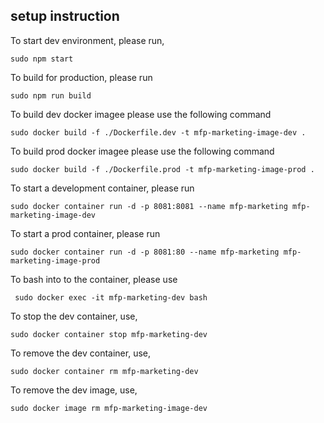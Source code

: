 ## setup instruction
To start dev environment, please run,

```
sudo npm start
```

To build for production, please run

```
sudo npm run build
```

To build dev docker imagee please use the following command

```
sudo docker build -f ./Dockerfile.dev -t mfp-marketing-image-dev .
```
To build prod docker imagee please use the following command

```
sudo docker build -f ./Dockerfile.prod -t mfp-marketing-image-prod .
```

To start a development container, please run

```
sudo docker container run -d -p 8081:8081 --name mfp-marketing mfp-marketing-image-dev
```

To start a prod container, please run

```
sudo docker container run -d -p 8081:80 --name mfp-marketing mfp-marketing-image-prod
```

To bash into to the container, please use

```
 sudo docker exec -it mfp-marketing-dev bash
```

To stop the dev container, use,

```
sudo docker container stop mfp-marketing-dev
```

To remove the dev container, use,

```
sudo docker container rm mfp-marketing-dev
```

To remove the dev image, use,

```
sudo docker image rm mfp-marketing-image-dev
```